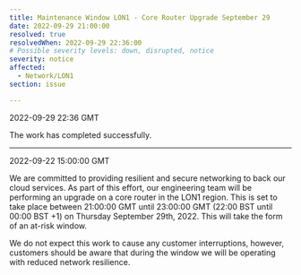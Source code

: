 ```yaml
---
title: Maintenance Window LON1 - Core Router Upgrade September 29
date: 2022-09-29 21:00:00
resolved: true
resolvedWhen: 2022-09-29 22:36:00
# Possible severity levels: down, disrupted, notice
severity: notice
affected:
  - Network/LON1
section: issue

---
```


2022-09-29 22:36 GMT

The work has completed successfully.

---

2022-09-22 15:00:00 GMT

We are committed to providing resilient and secure networking to back our cloud services. As part of this effort, our engineering team will be performing an upgrade on a core router in the LON1 region. This is set to take place between 21:00:00 GMT until 23:00:00 GMT (22:00 BST until 00:00 BST +1) on Thursday September 29th, 2022. This will take the form of an at-risk window.

We do not expect this work to cause any customer interruptions, however, customers should be aware that during the window we will be operating with reduced network resilience.
